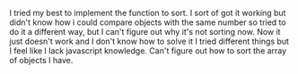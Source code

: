 I tried my best to implement the function to sort. I sort of got it working but didn't know how i could compare objects with the same number so tried to do it a different way, but I can't figure out why it's not sorting now. Now it just doesn't work and I don't know how to solve it I tried different things but I feel like I lack javascript knowledge. Can't figure out how to sort the array of objects I have. 

